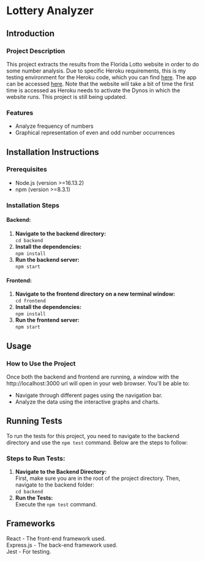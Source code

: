 # Lottery Analyzer

## Introduction

### Project Description
This project extracts the results from the Florida Lotto website in order to do some number analysis. Due to specific Heroku requirements, this is my testing environment for the Heroku code, which you can find [here](https://github.com/estefysc/lottery-results-analyzer-heroku-). The app can be accessed [here](https://lottery-analyzer.herokuapp.com/). Note that the website will take a bit of time the first time is accessed as Heroku needs to activate the Dynos in which the website runs. This project is still being updated.

### Features
- Analyze frequency of numbers
- Graphical representation of even and odd number occurrences

## Installation Instructions

### Prerequisites
- Node.js (version >=16.13.2)
- npm (version >=8.3.1)

### Installation Steps

#### Backend:
1. **Navigate to the backend directory:**  
    `cd backend`  
2. **Install the dependencies:**  
    `npm install`  
3. **Run the backend server:**  
    `npm start`

#### Frontend:
1. **Navigate to the frontend directory on a new terminal window:**  
    `cd frontend`  
2. **Install the dependencies:**  
    `npm install`  
3. **Run the frontend server:**  
    `npm start`

##  Usage
### How to Use the Project
Once both the backend and frontend are running, a window with the http://localhost:3000 url will open in your web browser. You'll be able to:
- Navigate through different pages using the navigation bar.
- Analyze the data using the interactive graphs and charts.

## Running Tests
To run the tests for this project, you need to navigate to the backend directory and use the `npm test` command. Below are the steps to follow:

### Steps to Run Tests:
1. **Navigate to the Backend Directory:**  
   First, make sure you are in the root of the project directory. Then, navigate to the backend folder:  
   `cd backend`
2. **Run the Tests:**  
    Execute the `npm test` command.

##  Frameworks
React - The front-end framework used.  
Express.js - The back-end framework used.  
Jest - For testing.
